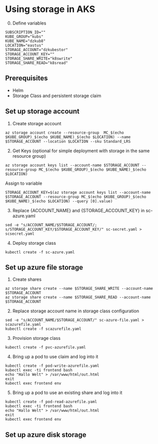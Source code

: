 # Using storage in AKS

0. Define variables
```
SUBSCRIPTION_ID=""
KUBE_GROUP="kubs"
KUBE_NAME="dzkub8"
LOCATION="eastus"
STORAGE_ACCOUNT="dzkubestor"
STORAGE_ACCOUNT_KEY=""
STORAGE_SHARE_WRITE="k8swrite"
STORAGE_SHARE_READ="k8sread"
```

## Prerequisites
- Helm
- Storage Class and persistent storage claim

## Set up storage account

1. Create storage account
```
az storage account create --resource-group  MC_$(echo $KUBE_GROUP)_$(echo $KUBE_NAME)_$(echo $LOCATION) --name $STORAGE_ACCOUNT --location $LOCATION --sku Standard_LRS
```

2. Get Keys (optional for simple deployment with storage in the same resource group)
```
az storage account keys list --account-name $STORAGE_ACCOUNT --resource-group MC_$(echo $KUBE_GROUP)_$(echo $KUBE_NAME)_$(echo $LOCATION)
```
Assign to variable
```
STORAGE_ACCOUNT_KEY=$(az storage account keys list --account-name $STORAGE_ACCOUNT --resource-group MC_$(echo $KUBE_GROUP)_$(echo $KUBE_NAME)_$(echo $LOCATION) --query [0].value)
```

3. Replace {ACCOUNT_NAME} and {STORAGE_ACCOUNT_KEY} in sc-azure.yaml
```
sed -e "s/ACCOUNT_NAME/$STORAGE_ACCOUNT/;  s/STORAGE_ACCOUNT_KEY/$STORAGE_ACCOUNT_KEY/" sc-secret.yaml > scsecret.yaml
```

4. Deploy storage class
```
kubectl create -f sc-azure.yaml
```

## Set up azure file storage

1. Create shares
```
az storage share create --name $STORAGE_SHARE_WRITE --account-name $STORAGE_ACCOUNT 
az storage share create --name $STORAGE_SHARE_READ --account-name $STORAGE_ACCOUNT 
```

2. Replace storage account name in storage class configuration
```
sed -e "s/ACCOUNT_NAME/$STORAGE_ACCOUNT/" sc-azure-file.yaml > scazurefile.yaml
kubectl create -f scazurefile.yaml
```

3. Provision storage class
```
kubectl create -f pvc-azurefile.yaml
```

4. Bring up a pod to use claim and log into it
```
kubectl create -f pod-write-azurefile.yaml
kubectl exec -ti frontend bash
echo "Hallo Welt" > /var/www/html/out.html
exit
kubectl exec frontend env
```

5. Bring up a pod to use an existing share and log into it
```
kubectl create -f pod-read-azurefile.yaml
kubectl exec -ti frontend bash
echo "Hallo Welt" > /var/www/html/out.html
exit
kubectl exec frontend env
```

## Set up azure disk storage